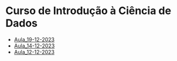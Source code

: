 # Curso de Introdução à Ciência de Dados

-   [Aula_19-12-2023](https://rpubs.com/leonardobfn/Aula_19-12-2023)
-   [Aula_14-12-2023](https://rpubs.com/leonardobfn/Aula_14-12-2023)
-   [Aula_12-12-2023](https://rpubs.com/leonardobfn/Aula_12-12-2023)
